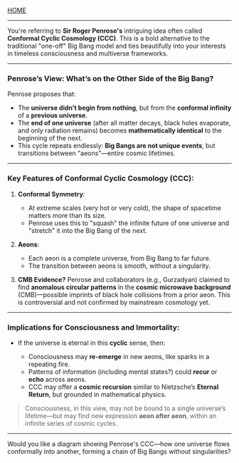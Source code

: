 [HOME](/README.md)    

---    

You're referring to **Sir Roger Penrose's** intriguing idea often called **Conformal Cyclic Cosmology (CCC)**. This is a bold alternative to the traditional "one-off" Big Bang model and ties beautifully into your interests in timeless consciousness and multiverse frameworks.

---

### **Penrose’s View: What’s on the Other Side of the Big Bang?**

Penrose proposes that:

* The **universe didn’t begin from nothing**, but from the **conformal infinity** of a **previous universe**.
* The **end of one universe** (after all matter decays, black holes evaporate, and only radiation remains) becomes **mathematically identical** to the beginning of the next.
* This cycle repeats endlessly: **Big Bangs are not unique events**, but transitions between "aeons"—entire cosmic lifetimes.

---

### **Key Features of Conformal Cyclic Cosmology (CCC):**

1. **Conformal Symmetry**:

   * At extreme scales (very hot or very cold), the shape of spacetime matters more than its size.
   * Penrose uses this to "squash" the infinite future of one universe and "stretch" it into the Big Bang of the next.

2. **Aeons**:

   * Each aeon is a complete universe, from Big Bang to far future.
   * The transition between aeons is smooth, without a singularity.

3. **CMB Evidence?**
   Penrose and collaborators (e.g., Gurzadyan) claimed to find **anomalous circular patterns** in the **cosmic microwave background** (CMB)—possible imprints of black hole collisions from a prior aeon.
   This is controversial and not confirmed by mainstream cosmology yet.

---

### **Implications for Consciousness and Immortality:**

* If the universe is eternal in this **cyclic** sense, then:

  * Consciousness may **re-emerge** in new aeons, like sparks in a repeating fire.
  * Patterns of information (including mental states?) could **recur** or **echo** across aeons.
  * CCC may offer a **cosmic recursion** similar to Nietzsche’s **Eternal Return**, but grounded in mathematical physics.

> Consciousness, in this view, may not be bound to a single universe’s lifetime—but may find new expression **aeon after aeon**, within an infinite series of cosmic cycles.

---

Would you like a diagram showing Penrose's CCC—how one universe flows conformally into another, forming a chain of Big Bangs without singularities?
